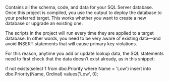 Contains all the schema, code, and data for your SQL Server database.
Once this project is compiled, you use the output to deploy the database to your preferred target.
This works whether you want to create a new database or upgrade an existing one.


The scripts in the project will run every time they are applied to a target database.
In other words, you need to be very aware of existing data—and avoid INSERT statements that will cause primary key violations.

For this reason, anytime you add or update lookup data, the SQL statements need to first check that the data doesn’t exist already, as in this snippet:

if not exists(select 1 from dbo.Priority where Name = 'Low')
    insert into dbo.Priority(Name, Ordinal) values('Low', 0);